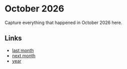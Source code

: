 # October 2026

Capture everything that happened in October 2026 here.

## Links
- [last month](calendar/months/2026-09.md)
- [next month](calendar/months/2026-11.md)
- [year](calendar/years/2026.md)